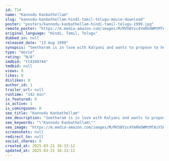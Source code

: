 ```yaml
---
id: 714
name: "Kannodu Kanbathellam"
slug: "kannodu-kanbathellam-hindi-tamil-telugu-movie-download"
poster: "posters/kannodu-kanbathellam-hindi-tamil-telugu-1999.jpg"
remote_poster: "https://m.media-amazon.com/images/M/MV5BYzc4YmRkOWMtMTAzYS00OWUyLWFjY2ItZDRiOGM4MDQyYzY3XkEyXkFqcGdeQXVyMTEzNzg0Mjkx._V1_SX300.jpg"
original_language: "Hindi, Tamil, Telugu"
dubbed_in: null
released_date: "13 Aug 1999"
synopsis: "Seetharam is in love with Kalyani and wants to propose to her. However, when two lovers, Akhila and Akash, play a prank on Seetharam that results in him losing Kalyani, he takes revenge on them."
type: "movie"
rating: "N/A"
imdbid: "tt4209744"
tmdbid: null
views: 0
likes: 0
dislikes: 0
author_id: 1
trailer_url: null
runtime: "142 min"
is_featured: 0
is_active: 1
is_comingsoon: 0
seo_title: "Kannodu Kanbathellam"
seo_description: "Seetharam is in love with Kalyani and wants to propose to her. However, when two lovers, Akhila and Akash, play a prank on Seetharam that results in him losing Kalyani, he takes revenge on them."
seo_keywords: "\"Kannodu Kanbathellam\""
seo_image: "https://m.media-amazon.com/images/M/MV5BYzc4YmRkOWMtMTAzYS00OWUyLWFjY2ItZDRiOGM4MDQyYzY3XkEyXkFqcGdeQXVyMTEzNzg0Mjkx._V1_SX300.jpg"
screenshots: null
redirect_to: null
social_shares: 0
created_at: 2025-03-21 16:33:12
updated_at: 2025-03-21 16:33:12
---
```


